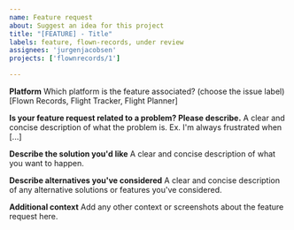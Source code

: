 ```yaml
---
name: Feature request
about: Suggest an idea for this project
title: "[FEATURE] - Title"
labels: feature, flown-records, under review
assignees: 'jurgenjacobsen'
projects: ['flownrecords/1']

---
```


**Platform**
Which platform is the feature associated? (choose the issue label)
[Flown Records, Flight Tracker, Flight Planner]

**Is your feature request related to a problem? Please describe.**
A clear and concise description of what the problem is. Ex. I'm always frustrated when [...]

**Describe the solution you'd like**
A clear and concise description of what you want to happen.

**Describe alternatives you've considered**
A clear and concise description of any alternative solutions or features you've considered.

**Additional context**
Add any other context or screenshots about the feature request here.
